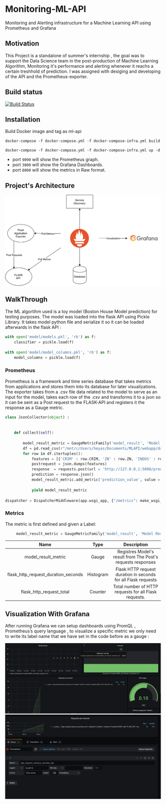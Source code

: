 # Monitoring-ML-API
Monitoring and Alerting infrastructure for a Machine Learning API using Prometheus and Grafana

## Motivation 
This Project is a standalone of summer's internship , the goal was to support the Data Science team in the post-production of Machine Learning Algorithm, Monitoring it's performance and alerting whenever it reachs a certain treshhold of prediction.
I was assigned with desiging and developing of the API and the Prometheus-exporter.

## Build status
[![Build Status](https://travis-ci.org/akashnimare/foco.svg?branch=master)](https://github.com/Mhaycen/Monitoring-ML-API/blob/master/webapp/app.py)

## Installation
Build Docker image and tag as ml-api

```
docker-compose -f docker-compose.yml -f docker-compose-infra.yml build
```


```
docker-compose -f docker-compose.yml -f docker-compose-infra.yml up -d 
```


* port `9090` will show the Prometheus graph.
* port `3000` will show the Grafana Dashboards.
* port `8000` will show the metrics in Raw format.
## Project's Architecture 
![Screenshot](webapp/data/d.png)

## WalkThrough 
The ML algortihm used is a toy model (Boston House Model prediction) for testing purposes. 
The model was loaded into the flask API using Pickle Library. It takes model python file and serialize it so it can be loaded afterwards in the flask API : 
```python
with open('model/models.pkl', 'rb') as f:
    classifier = pickle.load(f)

with open('model/model_columns.pkl', 'rb') as f:
    model_columns = pickle.load(f)
```
### Prometheus
Prometheus is a framework and time series database that takes metrics from applications and stores them into its database for later visualizations. The exporter takes from a .csv file data related to the model to serve as an input for the model, takes each row of the .csv and transforms it to a json so it can be sent as a Post request to the FLASK-API and registers it the response as a Gauge metric.
```python
class JsonCollector(object) :


    def collect(self):

        model_result_metric = GaugeMetricFamily('model_result', 'Model Result', labels = {'prediction'})
        df = pd.read_csv(r"/mnt/c/Users/heyas/Documents/MLAPI/webapp/data/newHousing.csv", delimiter = ',', na_values="nan")
        for row in df.itertuples():
            features = [{'CRIM' : row.CRIM, 'ZN' : row.ZN, 'INDUS' : row.INDUS, 'CHAS' : row.CHAS, 'NOX' : row.NOX, 'RM' : row.RM, 'AGE' : row.AGE, 'DIS' : row.DIS, 'RAD' : row.RAD, 'TAX' : row.TAX, 'PTRATIO' : row.PTRATIO, 'B' : row.B, 'LSTAT' : row.LSTAT}]
            postrequest = json.dumps(features)
            response  = requests.post(url = 'http://127.0.0.1:5000/predict' , json = postrequest)            
            prediction = response.json()
            model_result_metric.add_metric('prediction_value', value = prediction['prediction'][0]) 
            
            yield model_result_metric

dispatcher = DispatcherMiddleware(app.wsgi_app, {"/metrics": make_wsgi_app()})
```
### Metrics 

The metric is first defined and given a Label: 
```python
     model_result_metric = GaugeMetricFamily('model_result', 'Model Result', labels = {'prediction'})
```
Name | Type | Description
|  :---: | :---: | :---:
model_result_metric  | Gauge | Registres Model's result from The Post's requests responses
flask_http_request_duration_seconds | Histogram | Flask HTTP request duration in seconds for all Flask requests
flask_http_request_total | Counter | Total number of HTTP requests for all Flask requests.

## Visualization With Grafana 
After running Grafana we can setup dashboards using PromQL , Prometheus’s query language , to visualize a specific metric we only need to write its label name that we have set in the code before as a gauge :

![Screenshot](webapp/data/ss.png)
![Screenshot](webapp/data/dd.png)
